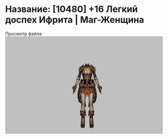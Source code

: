# Название: [10480] +16 Легкий доспех Ифрита | Маг-Женщина

Просмотр файла:
![p050020.png](p050020.png)
